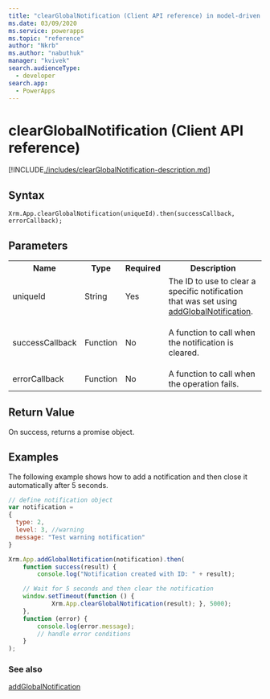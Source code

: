```yaml
---
title: "clearGlobalNotification (Client API reference) in model-driven apps| MicrosoftDocs"
ms.date: 03/09/2020
ms.service: powerapps
ms.topic: "reference"
author: "Nkrb"
ms.author: "nabuthuk"
manager: "kvivek"
search.audienceType: 
  - developer
search.app: 
  - PowerApps
---
```

# clearGlobalNotification (Client API reference)

[!INCLUDE[./includes/clearGlobalNotification-description.md](./includes/clearGlobalNotification-description.md)]

## Syntax

`Xrm.App.clearGlobalNotification(uniqueId).then(successCallback, errorCallback);`

## Parameters

<table style="width:100%">
<tr>
<th>Name</th>
<th>Type</th>
<th>Required</th>
<th>Description</th>
</tr>
<tr>
<td>uniqueId</td>
<td>String</td>
<td>Yes</td>
<td>The ID to use to clear a specific notification that was set using <a href="addGlobalNotification.md">addGlobalNotification</a>.
</td>
</tr>
<tr>
<td>successCallback</td>
<td>Function</td>
<td>No</td>
<td><p>A function to call when the notification is cleared.</p>
</td>
</tr>
<tr>
<td>errorCallback</td>
<td>Function</td>
<td>No</td>
<td>A function to call when the operation fails.</td>
</tr>
</table>

## Return Value

On success, returns a promise object.

## Examples

The following example shows how to add a notification and then close it automatically after 5 seconds.

```JavaScript
// define notification object
var notification = 
{
  type: 2,
  level: 3, //warning
  message: "Test warning notification"
}

Xrm.App.addGlobalNotification(notification).then(
    function success(result) {
        console.log("Notification created with ID: " + result);

    // Wait for 5 seconds and then clear the notification
    window.setTimeout(function () { 
            Xrm.App.clearGlobalNotification(result); }, 5000);
    },
    function (error) {
        console.log(error.message);
        // handle error conditions
    }
);
```

### See also

[addGlobalNotification](addGlobalnotification.md)
